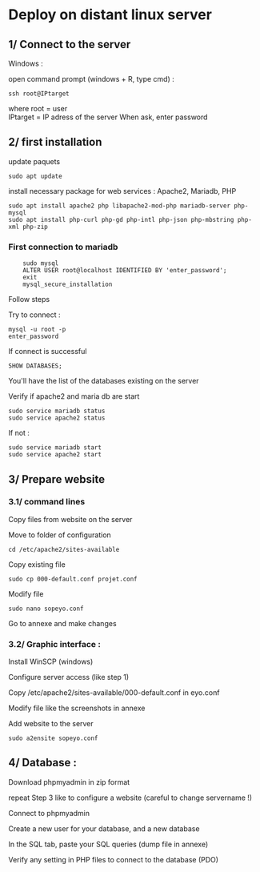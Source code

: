 # **Deploy on distant linux server**

## 1/ Connect to the server

Windows :

open command prompt (windows + R, type cmd) :

    
    ssh root@IPtarget
     
    
where root = user  
IPtarget = IP adress of the server 
When ask, enter password

## 2/ first installation
update paquets

    sudo apt update
install necessary package for web services : Apache2, Mariadb, PHP

    sudo apt install apache2 php libapache2-mod-php mariadb-server php-mysql
    sudo apt install php-curl php-gd php-intl php-json php-mbstring php-xml php-zip

### First connection to mariadb
        sudo mysql
        ALTER USER root@localhost IDENTIFIED BY 'enter_password';
        exit
        mysql_secure_installation

Follow steps

Try to connect :
    
    mysql -u root -p
    enter_password

If connect is successful

    SHOW DATABASES;

You'll have the list of the databases existing on the server

Verify if apache2 and maria db are start

    sudo service mariadb status
    sudo service apache2 status

If not :

    sudo service mariadb start
    sudo service apache2 start
  
## 3/ Prepare website
### 3.1/ command lines
Copy files from website on the server

Move to folder of configuration

    cd /etc/apache2/sites-available
Copy existing file

    sudo cp 000-default.conf projet.conf
Modify file

    sudo nano sopeyo.conf

Go to annexe and make changes

### 3.2/ Graphic interface : 
Install WinSCP (windows)

Configure server access (like step 1)

Copy /etc/apache2/sites-available/000-default.conf in eyo.conf

Modify file like the screenshots in annexe

Add website to the server

    sudo a2ensite sopeyo.conf

## 4/ Database :
Download phpmyadmin in zip format

repeat Step 3 like to configure a website (careful to change servername !)

Connect to phpmyadmin 

Create a new user for your database, and a new database

In the SQL tab, paste your SQL queries (dump file in annexe)

Verify any setting in PHP files to connect to the database (PDO)